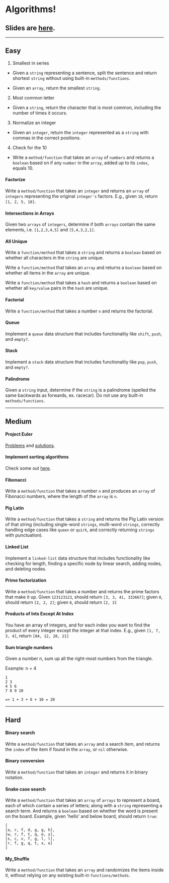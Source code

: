 # Algorithms!

## Slides are [here](https://docs.google.com/presentation/d/14YCO1iScPb3ymlUukYUNyq9bB3SBo8fQHxuph6eFKeE/edit?usp=sharing).
<hr>

## Easy

1. Smallest in series
  * Given a `string` representing a sentence, split the sentence and return shortest `string` without using built-in `methods/functions`.

  * Given an `array`, return the smallest `string`.

2. Most common letter
  * Given a `string`, return the character that is most common, including the number of times it occurs.

3. Normalize an integer
  * Given an `integer`, return the `integer` represented as a `string` with commas in the correct positions.

4. Check for the 10
  * Write a `method/function` that takes an `array` of `numbers` and returns a `boolean` based on if any `number` in the `array`, added up to its `index`, equals 10.

#### Factorize
Write a `method/function` that takes an `integer` and returns an `array` of `integers` representing the original `integer's` factors. E.g., given `10`, return `[1, 2, 5, 10]`.

#### Intersections in Arrays
Given two `arrays` of `integers`, determine if both `arrays` contain the same elements, i.e. `[1,2,3,4,5]` and `[5,4,3,2,1]`.

#### All Unique

Write a `function/method` that takes a `string` and returns a `boolean` based on whether all characters in the `string` are unique.

Write a `function/method` that takes an `array` and returns a `boolean` based on whether all items in the `array` are unique.

Write a `function/method` that takes a `hash` and returns a `boolean` based on whether all `key/value` pairs in the `hash` are unique.

#### Factorial

Write a `function/method` that takes a number `n` and returns the factorial.

#### Queue
Implement a `queue` data structure that includes functionality like `shift`, `push`, and `empty?`.

#### Stack
Implement a `stack` data structure that includes functionality like `pop`, `push`, and `empty?`.

#### Palindrome
Given a `string` input, determine if the `string` is a palindrome (spelled the same backwards as forwards, ex. racecar). Do not use any built-in `methods/functions`.

<hr>

## Medium

#### Project Euler
[Problems](https://projecteuler.net/archives) and [solutions](https://code.google.com/p/projecteuler-solutions/wiki/ProjectEulerSolutions).

#### Implement sorting algorithms
Check some out [here](https://www.toptal.com/developers/sorting-algorithms).

#### Fibonacci
Write a `method/function` that takes a number `n` and produces an `array` of Fibonacci numbers, where the length of the `array` is `n`.

#### Pig Latin
Write a `method/function` that takes a `string` and returns the Pig Latin version of that string (including single-word `strings`, multi-word `strings`, correctly handling edge cases like `queen` or `quirk`, and correctly returning `strings` with punctuation).

#### Linked List
Implement a `linked-list` data structure that includes functionality like checking for length, finding a specific node by linear search, adding nodes, and deleting nodes.

#### Prime factorization
Write a `method/function` that takes a number and returns the prime factors that make it up. Given `123123123`, should return `[3, 3, 41, 333667]`; given `8`, should return `[2, 2, 2]`; given `6`, should return `[2, 3]`

#### Products of Ints Except At Index
You have an array of integers, and for each index you want to find the product of every integer except the integer at that index. E.g., given `[1, 7, 3, 4]`, return `[84, 12, 28, 21]`

#### Sum triangle numbers
Given a number n, sum up all the right-most numbers from the triangle.

Example: n = 4

```
1
2 3
4 5 6
7 8 9 10

=> 1 + 3 + 6 + 10 = 20
```

<hr>

## Hard

#### Binary search
Write a `method/function` that takes an `array` and a search item, and returns the `index` of the item if found in the `array`, or `nil` otherwise.

#### Binary conversion
Write a `method/function` that takes an `integer` and returns it in binary notation.

#### Snake case search
Write a `method/function` that takes an `array` of `arrays` to represent a board, each of which contain a series of letters; along with a `string` representing a search term. And returns a `boolean` based on whether the word is present on the board. Example, given 'hello' and below board, should return `true`:

```
[
[a, r, f, d, g, g, h],
[w, r, f, t, q, e, x],
[s, c, v, f, g, l, l],
[r, f, g, q, t, x, o]
]
```

#### My_Shuffle
Write a `method/function` that takes an `array` and randomizes the items inside it, without relying on any existing built-in `functions/methods`.
